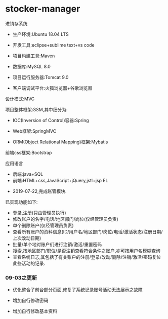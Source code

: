 # stocker-manager
进销存系统


- 生产环境:Ubuntu 18.04 LTS

- 开发工具:eclipse+sublime text+vs code

- 项目构建工具:Maven

- 数据库:MySQL 8.0

- 项目运行服务器:Tomcat 9.0

- 客户端调试平台:火狐浏览器+谷歌浏览器

>>>

设计模式:MVC

项目整体框架:SSM,其中细分为:

+ IOC(Inversion of Control)容器:Spring

+ Web框架:SpringMVC

+ ORM(Object Relational Mapping)框架:Mybatis

前端css框架:Bootstrap

>>>

应用语言
- 后端:java+SQL
- 前端:HTML+css,JavaScript+jQuery,jstl+jsp EL

+ 2019-07-22,完成账管模块.

已实现功能如下:
* 登录,注册(只由管理员执行)
* 修改账户的名字/电话/地区部门/岗位(仅经管理员负责)
* 单个删除账户(仅经管理员负责)
* 查看所有账户的资料信息(ID/用户名/地区部门/岗位/电话/激活状态/注册日期/上次改动日期)
* 批量/单个地对账户们进行注销/激活/重置密码
* 搜索,按地区部门/职位/是否注销查看符合条件之账户,亦可按用户名模糊查询
* 查看系统日志,其包括了有关账户的注册/登录/改动/删除/注销/激活/密码复位此些活动的记录.

### 09-03之更新

* 优化整合了前台部分页面,修复了系统记录账号活动无法展示之故障

- 增加自行修改密码

- 增加自行修改基本资料